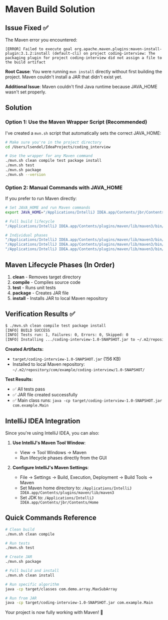 # Maven Build Solution

## Issue Fixed ✅

The Maven error you encountered:
```
[ERROR] Failed to execute goal org.apache.maven.plugins:maven-install-plugin:3.1.2:install (default-cli) on project coding-interview: The packaging plugin for project coding-interview did not assign a file to the build artifact
```

**Root Cause**: You were running `mvn install` directly without first building the project. Maven couldn't install a JAR that didn't exist yet.

**Additional Issue**: Maven couldn't find Java runtime because JAVA_HOME wasn't set properly.

## Solution

### Option 1: Use the Maven Wrapper Script (Recommended)
I've created a `mvn.sh` script that automatically sets the correct JAVA_HOME:

```bash
# Make sure you're in the project directory
cd /Users/lsendel/IdeaProjects/coding_interview

# Use the wrapper for any Maven command
./mvn.sh clean compile test package install
./mvn.sh test
./mvn.sh package
./mvn.sh --version
```

### Option 2: Manual Commands with JAVA_HOME
If you prefer to run Maven directly:

```bash
# Set JAVA_HOME and run Maven commands
export JAVA_HOME="/Applications/IntelliJ IDEA.app/Contents/jbr/Contents/Home"

# Full build lifecycle
"/Applications/IntelliJ IDEA.app/Contents/plugins/maven/lib/maven3/bin/mvn" clean compile test package install

# Individual phases
"/Applications/IntelliJ IDEA.app/Contents/plugins/maven/lib/maven3/bin/mvn" compile
"/Applications/IntelliJ IDEA.app/Contents/plugins/maven/lib/maven3/bin/mvn" test
"/Applications/IntelliJ IDEA.app/Contents/plugins/maven/lib/maven3/bin/mvn" package
```

## Maven Lifecycle Phases (In Order)

1. **clean** - Removes target directory
2. **compile** - Compiles source code
3. **test** - Runs unit tests
4. **package** - Creates JAR file
5. **install** - Installs JAR to local Maven repository

## Verification Results ✅

```bash
$ ./mvn.sh clean compile test package install
[INFO] BUILD SUCCESS
[INFO] Tests run: 1, Failures: 0, Errors: 0, Skipped: 0
[INFO] Installing .../coding-interview-1.0-SNAPSHOT.jar to ~/.m2/repository/...
```

**Created Artifacts:**
- `target/coding-interview-1.0-SNAPSHOT.jar` (156 KB)
- Installed to local Maven repository: `~/.m2/repository/com/example/coding-interview/1.0-SNAPSHOT/`

**Test Results:**
- ✅ All tests pass
- ✅ JAR file created successfully
- ✅ Main class runs: `java -cp target/coding-interview-1.0-SNAPSHOT.jar com.example.Main`

## IntelliJ IDEA Integration

Since you're using IntelliJ IDEA, you can also:

1. **Use IntelliJ's Maven Tool Window**:
   - View → Tool Windows → Maven
   - Run lifecycle phases directly from the GUI

2. **Configure IntelliJ's Maven Settings**:
   - File → Settings → Build, Execution, Deployment → Build Tools → Maven
   - Set Maven home directory to: `/Applications/IntelliJ IDEA.app/Contents/plugins/maven/lib/maven3`
   - Set JDK to: `/Applications/IntelliJ IDEA.app/Contents/jbr/Contents/Home`

## Quick Commands Reference

```bash
# Clean build
./mvn.sh clean compile

# Run tests
./mvn.sh test

# Create JAR
./mvn.sh package

# Full build and install
./mvn.sh clean install

# Run specific algorithm
java -cp target/classes com.demo.array.MaxSubArray

# Run from JAR
java -cp target/coding-interview-1.0-SNAPSHOT.jar com.example.Main
```

Your project is now fully working with Maven! 🎉

